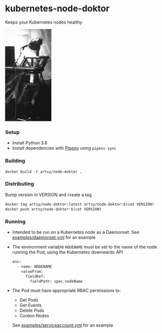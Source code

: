 # kubernetes-node-doktor

Keeps your Kubernetes nodes healthy

<img height="300" src="doktor.jpg">

### Setup

- Install Python 3.6
- Install dependencies with [Pipenv](https://docs.pipenv.org/en/latest/) using `pipenv sync`

### Building

```
docker build -t artsy/node-doktor .
```

### Distributing

Bump version in VERSION and create a tag

```
docker tag artsy/node-doktor:latest artsy/node-doktor:$(cat VERSION)
docker push artsy/node-doktor:$(cat VERSION)
```

### Running

- Intended to be run on a Kubernetes node as a Daemonset.  See [examples/daemonset.yml](examples/daemonset.yml) for an example

- The environment variable `NODENAME` must be set to the name of the node running the Pod, using the Kubernetes downwards API

  ```
  env:
    - name: NODENAME
      valueFrom:
        fieldRef:
          fieldPath: spec.nodeName
  ```

- The Pod must have appropriate RBAC permissions to:
  - Get Pods
  - Get Events
  - Delete Pods
  - Cordon Nodes

  See [examples/serviceaccount.yml](examples/serviceaccount.yml) for an example
